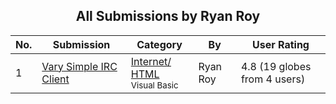 ﻿<div align="center">

## All Submissions by Ryan Roy

</div>

No.  | Submission | Category | By   | User Rating
---- | ---------- | -------- | ---- | -----------
1 | [Vary Simple IRC Client<br />](https://github.com/Planet-Source-Code/ryan-roy-vary-simple-irc-client__1-45127) | [Internet/ HTML<br /><sup>Visual Basic</sup>](../ByCategory/internet-html__1-34.md) | Ryan Roy | 4.8 (19 globes from 4 users)
